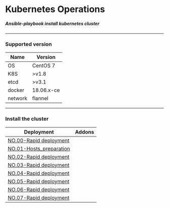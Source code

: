 # Kubernetes **Op**erations 

##### Ansible-playbook install kubernetes cluster

------

### Supported version

| Name    | Version    |
| ------- | ---------- |
| OS      | CentOS 7   |
| K8S     | >v1.8      |
| etcd    | >v3.1      |
| docker  | 18.06.x-ce |
| network | flannel    |

------

### Install the cluster

| Deployment                                                   | Addons |
| ------------------------------------------------------------ | ------ |
| <a href="docs/setup/00.K8S_multi-master_deployment.md">NO.00-Rapid deployment</a> |        |
| <a href="docs/setup/01.Hosts_environment_preparation.md">NO.01-Hosts_preparation</a> |        |
| <a href="docs/setup/00.K8S_multi-master_deployment.md">NO.02-Rapid deployment</a> |        |
| <a href="docs/setup/00.K8S_multi-master_deployment.md">NO.03-Rapid deployment</a> |        |
| <a href="docs/setup/00.K8S_multi-master_deployment.md">NO.04-Rapid deployment</a> |        |
| <a href="docs/setup/00.K8S_multi-master_deployment.md">NO.05-Rapid deployment</a> |        |
| <a href="docs/setup/00.K8S_multi-master_deployment.md">NO.06-Rapid deployment</a> |        |
| <a href="docs/setup/00.K8S_multi-master_deployment.md">NO.07-Rapid deployment</a> |        |

